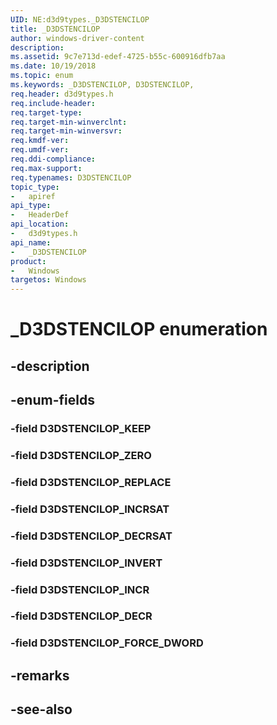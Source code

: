 ```yaml
---
UID: NE:d3d9types._D3DSTENCILOP
title: _D3DSTENCILOP
author: windows-driver-content
description: 
ms.assetid: 9c7e713d-edef-4725-b55c-600916dfb7aa
ms.date: 10/19/2018
ms.topic: enum
ms.keywords: _D3DSTENCILOP, D3DSTENCILOP, 
req.header: d3d9types.h
req.include-header:
req.target-type:
req.target-min-winverclnt:
req.target-min-winversvr:
req.kmdf-ver:
req.umdf-ver:
req.ddi-compliance:
req.max-support:
req.typenames: D3DSTENCILOP
topic_type: 
-	apiref
api_type: 
-	HeaderDef
api_location: 
-	d3d9types.h
api_name: 
-	_D3DSTENCILOP
product:
-	Windows
targetos: Windows
---
```


# _D3DSTENCILOP enumeration

## -description



## -enum-fields

### -field D3DSTENCILOP_KEEP 
### -field D3DSTENCILOP_ZERO 
### -field D3DSTENCILOP_REPLACE 
### -field D3DSTENCILOP_INCRSAT 
### -field D3DSTENCILOP_DECRSAT 
### -field D3DSTENCILOP_INVERT 
### -field D3DSTENCILOP_INCR 
### -field D3DSTENCILOP_DECR 
### -field D3DSTENCILOP_FORCE_DWORD 

## -remarks

## -see-also
